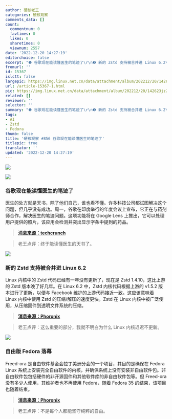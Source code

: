 ```yaml
---
author: 硬核老王
categories: 硬核观察
comments_data: []
count:
  commentnum: 0
  favtimes: 0
  likes: 0
  sharetimes: 0
  viewnum: 2557
date: '2022-12-20 14:27:19'
editorchoice: false
excerpt: "❶ 谷歌现在能读懂医生的笔迹了\r\n❷ 新的 Zstd 支持被合并进 Linux 6.2\r\n❸ 自由版 Fedora 落幕"
fromurl: ''
id: 15367
islctt: false
largepic: https://img.linux.net.cn/data/attachment/album/202212/20/142623jz262q1l642iirqa.jpg
url: /article-15367-1.html
pic: https://img.linux.net.cn/data/attachment/album/202212/20/142623jz262q1l642iirqa.jpg.thumb.jpg
related: []
reviewer: ''
selector: ''
summary: "❶ 谷歌现在能读懂医生的笔迹了\r\n❷ 新的 Zstd 支持被合并进 Linux 6.2\r\n❸ 自由版 Fedora 落幕"
tags:
- AI
- Zstd
- Fedora
thumb: false
title: '硬核观察 #856 谷歌现在能读懂医生的笔迹了'
titlepic: true
translator: ''
updated: '2022-12-20 14:27:19'
---
```


![](/data/attachment/album/202212/20/142623jz262q1l642iirqa.jpg)


![](/data/attachment/album/202212/20/142633c3rr1ew4r1e185h8.jpg)


### 谷歌现在能读懂医生的笔迹了


医生的处方就是天书，除了他们自己，谁也看不懂。许多科技公司都试图解决这个问题，但几乎没有成功。周一，谷歌在印度举行的年度会议上宣布，它正在与药剂师合作，解决医生的笔迹问题。这项功能将在 Google Lens 上推出，它可以处理用户提供的照片，该应用会检测并突出显示字条中提到的药品。



> 
> **[消息来源：techcrunch](https://techcrunch.com/2022/12/18/google-can-now-decode-doctors-bad-handwriting/)**
> 
> 
> 



> 
> 老王点评：终于能读懂医生的天书了。
> 
> 
> 


![](/data/attachment/album/202212/20/142644clhohwohclcmkcwc.jpg)


### 新的 Zstd 支持被合并进 Linux 6.2


Linux 内核中的 Zstd 代码已经有一年没有更新了，现在是 Zstd 1.4.10，这比上游的 Zstd 版本晚了好几年。在 Linux 6.2 中，Zstd 内核代码根据上游的 v1.5.2 版本进行了更新，以便与 Facebook 维护的上游代码接近一致。这应该意味着 Linux 内核中使用 Zstd 的压缩/解压的速度更快。Zstd 在 Linux 内核中被广泛使用，从压缩固件到透明文件系统的压缩。



> 
> **[消息来源：Phoronix](https://www.phoronix.com/news/Linux-6.2-Zstd)**
> 
> 
> 



> 
> 老王点评：这么重要的部分，我就不明白为什么 Linux 内核迟迟不更新。
> 
> 
> 


![](/data/attachment/album/202212/20/142700ypzkb6pkkrikuryp.jpg)


### 自由版 Fedora 落幕


Freed-ora 是自由软件基金会拉丁美洲分会的一个项目，其目的是确保在 Fedora Linux 系统上安装完全自由软件的内核，并确保系统上没有安装非自由软件包。非自由软件包包括硬件的非开源固件和其他软件库的非自由软件包等。但 Freed-ora 没有多少人使用，其维护者也不再使用 Fedora，随着 Fedora 35 的结束，该项目也随着结束。



> 
> **[消息来源：Phoronix](https://www.phoronix.com/news/Freed-ora-No-More)**
> 
> 
> 



> 
> 老王点评：不是每个人都能坚守纯粹的自由。
> 
> 
>